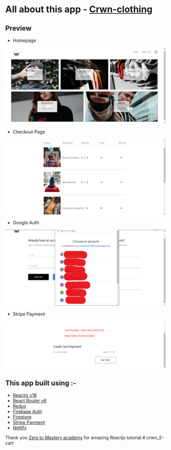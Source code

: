 # All about this app - [Crwn-clothing](https://crwn-cloth-v2.netlify.app/)

## Preview

- Homepage
<img src="./preview/preview1.png" alt="Homepage"/>

- Checkout Page
<img src="./preview/Preview3.png" alt="Checkout Page"/>

- Google Auth
<img src="./preview/Preview2.png" alt="Google Auth" />

- Stripe Payment
<img src="./preview/Preview4.png" alt="Stripe Payment"/>



## This app built using :- 
- [Reactjs v18](https://reactjs.org/)
- [React Router v6](https://reactrouter.com/)
- [Redux](https://redux.js.org/)
- [Firebase Auth](https://firebase.google.com/docs/auth)
- [Firestore](https://firebase.google.com/docs/firestore)
- [Stripe Payment](https://stripe.com/docs/api)
- [Netlify](https://www.netlify.com/)

Thank you [Zero to Mastery academy](https://github.com/zero-to-mastery) for amazing Reactjs tutorial.# crwn_E-cart
